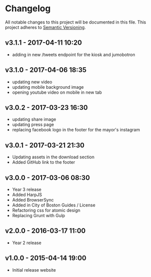 # Changelog
All notable changes to this project will be documented in this file.
This project adheres to [Semantic Versioning](http://semver.org/).

## v3.1.1 - 2017-04-11 10:20
- adding in new /tweets endpoint for the kiosk and jumobotron

## v3.1.0 - 2017-04-06 18:35
- updating new video
- updating mobile background image
- opening youtube video on mobile in new tab

## v3.0.2 - 2017-03-23 16:30
- updating share image
- updating press page
- replacing facebook logo in the footer for the mayor's instagram

## v3.0.1 - 2017-03-21 21:30
- Updating assets in the download section
- Added GitHub link to the footer

## v3.0.0 - 2017-03-06 08:30
- Year 3 release
- Added HarpJS
- Added BrowserSync
- Added in City of Boston Guides / License
- Refactoring css for atomic design
- Replacing Grunt with Gulp

## v2.0.0 - 2016-03-17 11:00
- Year 2 release

## v1.0.0 - 2015-04-14 19:00
- Initial release website
